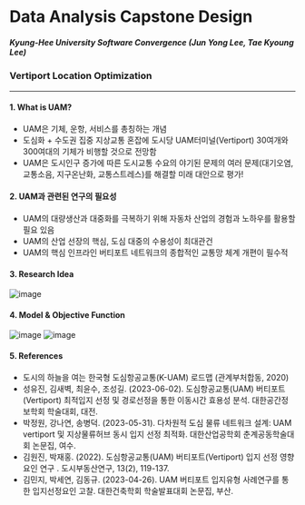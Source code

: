 # Data Analysis Capstone Design
##### Kyung-Hee University Software Convergence (Jun Yong Lee, Tae Kyoung Lee)

### Vertiport Location Optimization
------------------------------------------------------------------------------
#### 1. What is UAM?
- UAM은 기체, 운항, 서비스를 총칭하는 개념
- 도심화 + 수도권 집중 지상교통 혼잡에 도시당 UAM터미널(Vertiport) 30여개와 300여대의 기체가 비행할 것으로 전망함
- UAM은 도시인구 증가에 따른 도시교통 수요의 야기된 문제의 여러 문제(대기오염, 교통소음, 지구온난화, 교통스트레스)를 해결할 미래 대안으로 평가!

#### 2. UAM과 관련된 연구의 필요성
- UAM의 대량생산과 대중화를 극복하기 위해 자동차 산업의 경험과 노하우를 활용할 필요 있음
- UAM의 산업 선장의 핵심, 도심 대중의 수용성이 최대관건
- UAM의 핵심 인프라인 버티포트 네트워크의 종합적인 교통망 체계 개편이 필수적

#### 3. Research Idea
![image](https://github.com/user-attachments/assets/79e69214-8971-4088-9471-6dcabaeb0a1e)

#### 4. Model & Objective Function
![image](https://github.com/user-attachments/assets/182d6d62-3574-4390-b966-488b09086b1c)
![image](https://github.com/user-attachments/assets/76728de8-3937-40a3-a16e-563a6322c569)


#### 5. References
- 도시의 하늘을 여는 한국형 도심항공교통(K-UAM) 로드맵 (관계부처합동, 2020)
- 성유진, 김새벽, 최윤수, 조성길. (2023-06-02). 도심항공교통(UAM) 버티포트(Vertiport) 최적입지 선정 및 경로선정을 통한 이동시간 효용성 분석. 대한공간정보학회 학술대회, 대전.
- 박정원, 강나연, 송병덕. (2023-05-31). 다차원적 도심 물류 네트워크 설계: UAM vertiport 및 지상물류허브 동시 입지 선정 최적화. 대한산업공학회 춘계공동학술대회 논문집, 여수.
- 김원진, 박재홍. (2022). 도심항공교통(UAM) 버티포트(Vertiport) 입지 선정 영향요인 연구 . 도시부동산연구, 13(2), 119-137.
- 김민지, 박세연, 김동규. (2023-04-26). UAM 버티포트 입지유형 사례연구를 통한 입지선정요인 고찰. 대한건축학회 학술발표대회 논문집, 부산.
